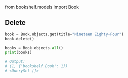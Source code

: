 from bookshelf.models import Book

## Delete
```python
book = Book.objects.get(title="Nineteen Eighty-Four")
book.delete()

books = Book.objects.all()
print(books)

# Output:
# (1, {'bookshelf.Book': 1})
# <QuerySet []>
